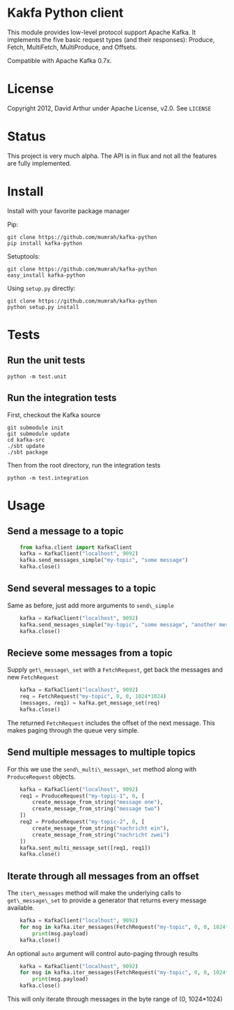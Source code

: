 # Kakfa Python client

This module provides low-level protocol support Apache Kafka. It implements the five basic request types (and their responses): Produce, Fetch, MultiFetch, MultiProduce, and Offsets. 

Compatible with Apache Kafka 0.7x.

# License

Copyright 2012, David Arthur under Apache License, v2.0. See `LICENSE`

# Status

This project is very much alpha. The API is in flux and not all the features are fully implemented.

# Install

Install with your favorite package manager

Pip:

```shell
git clone https://github.com/mumrah/kafka-python
pip install kafka-python
```

Setuptools:
```shell
git clone https://github.com/mumrah/kafka-python
easy_install kafka-python
```

Using `setup.py` directly:
```shell
git clone https://github.com/mumrah/kafka-python
python setup.py install
```

# Tests

## Run the unit tests

```shell
python -m test.unit
```

## Run the integration tests

First, checkout the Kafka source

```shell
git submodule init
git submodule update
cd kafka-src
./sbt update
./sbt package
```

Then from the root directory, run the integration tests

```shell
python -m test.integration
```

# Usage

## Send a message to a topic

```python
    from kafka.client import KafkaClient
    kafka = KafkaClient("localhost", 9092)
    kafka.send_messages_simple("my-topic", "some message")
    kafka.close()
```

## Send several messages to a topic

Same as before, just add more arguments to `send\_simple`

```python
    kafka = KafkaClient("localhost", 9092)
    kafka.send_messages_simple("my-topic", "some message", "another message", "and another")
    kafka.close()
```

## Recieve some messages from a topic

Supply `get\_message\_set` with a `FetchRequest`, get back the messages and new `FetchRequest`

```python
    kafka = KafkaClient("localhost", 9092)
    req = FetchRequest("my-topic", 0, 0, 1024*1024)
    (messages, req1) = kafka.get_message_set(req)
    kafka.close()
```

The returned `FetchRequest` includes the offset of the next message. This makes 
paging through the queue very simple.

## Send multiple messages to multiple topics

For this we use the `send\_multi\_message\_set` method along with `ProduceRequest` objects.

```python
    kafka = KafkaClient("localhost", 9092)
    req1 = ProduceRequest("my-topic-1", 0, [
        create_message_from_string("message one"),
        create_message_from_string("message two")
    ])
    req2 = ProduceRequest("my-topic-2", 0, [
        create_message_from_string("nachricht ein"),
        create_message_from_string("nachricht zwei")
    ])
    kafka.sent_multi_message_set([req1, req1])
    kafka.close()
```

## Iterate through all messages from an offset

The `iter\_messages` method will make the underlying calls to `get\_message\_set`
to provide a generator that returns every message available.

```python
    kafka = KafkaClient("localhost", 9092)
    for msg in kafka.iter_messages(FetchRequest("my-topic", 0, 0, 1024*1024)):
        print(msg.payload)
    kafka.close()
```

An optional `auto` argument will control auto-paging through results

```python
    kafka = KafkaClient("localhost", 9092)
    for msg in kafka.iter_messages(FetchRequest("my-topic", 0, 0, 1024*1024), False):
        print(msg.payload)
    kafka.close()
```

This will only iterate through messages in the byte range of (0, 1024\*1024)
